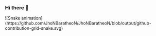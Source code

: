 ### Hi there 👋

<!--
**JhoNBaratheoN/JhoNBaratheoN** is a ✨ _special_ ✨ repository because its `README.md` (this file) appears on your GitHub profile.

Here are some ideas to get you started:

- 🔭 I’m currently working on ...
- 🌱 I’m currently learning ...
- 👯 I’m looking to collaborate on ...
- 🤔 I’m looking for help with ...
- 💬 Ask me about ...
- 📫 How to reach me: ...
- 😄 Pronouns: ...
- ⚡ Fun fact: ...
-->

<div>
![Snake animation](https://github.com/JhoNBaratheoN/JhoNBaratheoN/blob/output/github-contribution-grid-snake.svg)
</div>

